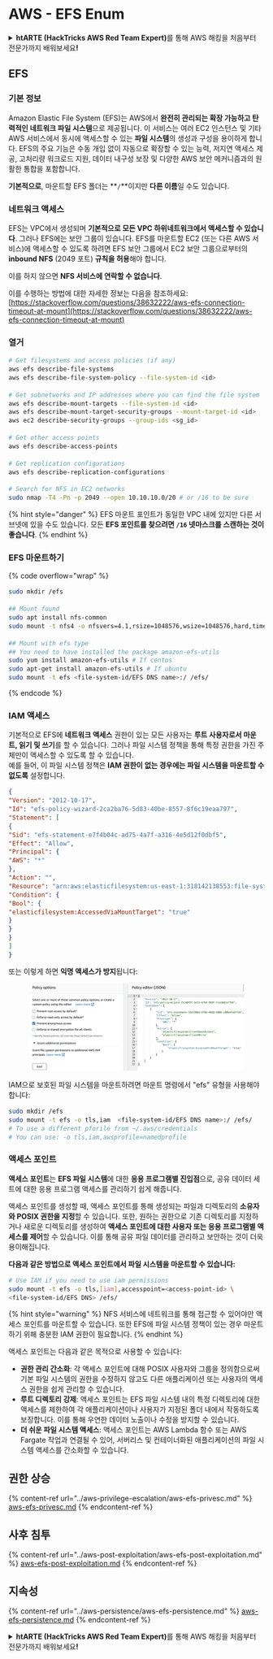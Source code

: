 # AWS - EFS Enum

<details>

<summary><strong>htARTE (HackTricks AWS Red Team Expert)</strong>를 통해 AWS 해킹을 처음부터 전문가까지 배워보세요<strong>!</strong></summary>

HackTricks를 지원하는 다른 방법:

* **회사를 HackTricks에서 광고하거나 HackTricks를 PDF로 다운로드**하려면 [**SUBSCRIPTION PLANS**](https://github.com/sponsors/carlospolop)를 확인하세요!
* [**공식 PEASS & HackTricks 스웨그**](https://peass.creator-spring.com)를 얻으세요.
* [**The PEASS Family**](https://opensea.io/collection/the-peass-family)를 발견하세요. 독점적인 [**NFTs**](https://opensea.io/collection/the-peass-family) 컬렉션입니다.
* 💬 [**Discord 그룹**](https://discord.gg/hRep4RUj7f) 또는 [**텔레그램 그룹**](https://t.me/peass)에 **참여**하거나 **Twitter** 🐦 [**@hacktricks_live**](https://twitter.com/hacktricks_live)**를** **팔로우**하세요.
* **HackTricks**와 [**HackTricks Cloud**](https://github.com/carlospolop/hacktricks-cloud) github 저장소에 PR을 제출하여 **해킹 트릭을 공유**하세요.

</details>

## EFS

### 기본 정보

Amazon Elastic File System (EFS)는 AWS에서 **완전히 관리되는 확장 가능하고 탄력적인 네트워크 파일 시스템**으로 제공됩니다. 이 서비스는 여러 EC2 인스턴스 및 기타 AWS 서비스에서 동시에 액세스할 수 있는 **파일 시스템**의 생성과 구성을 용이하게 합니다. EFS의 주요 기능은 수동 개입 없이 자동으로 확장할 수 있는 능력, 저지연 액세스 제공, 고처리량 워크로드 지원, 데이터 내구성 보장 및 다양한 AWS 보안 메커니즘과의 원활한 통합을 포함합니다.

**기본적으로**, 마운트할 EFS 폴더는 **`/`**이지만 **다른 이름**일 수도 있습니다.

### 네트워크 액세스

EFS는 VPC에서 생성되며 **기본적으로 모든 VPC 하위네트워크에서 액세스할 수 있습니다**. 그러나 EFS에는 보안 그룹이 있습니다. EFS를 마운트할 EC2 (또는 다른 AWS 서비스)에 액세스할 수 있도록 하려면 EFS 보안 그룹에서 EC2 보안 그룹으로부터의 **inbound NFS** (2049 포트) **규칙을 허용**해야 합니다.

이를 하지 않으면 **NFS 서비스에 연락할 수 없습니다**.

이를 수행하는 방법에 대한 자세한 정보는 다음을 참조하세요: [https://stackoverflow.com/questions/38632222/aws-efs-connection-timeout-at-mount](https://stackoverflow.com/questions/38632222/aws-efs-connection-timeout-at-mount)

### 열거
```bash
# Get filesystems and access policies (if any)
aws efs describe-file-systems
aws efs describe-file-system-policy --file-system-id <id>

# Get subnetworks and IP addresses where you can find the file system
aws efs describe-mount-targets --file-system-id <id>
aws efs describe-mount-target-security-groups --mount-target-id <id>
aws ec2 describe-security-groups --group-ids <sg_id>

# Get other access points
aws efs describe-access-points

# Get replication configurations
aws efs describe-replication-configurations

# Search for NFS in EC2 networks
sudo nmap -T4 -Pn -p 2049 --open 10.10.10.0/20 # or /16 to be sure
```
{% hint style="danger" %}
EFS 마운트 포인트가 동일한 VPC 내에 있지만 다른 서브넷에 있을 수도 있습니다. 모든 **EFS 포인트를 찾으려면 `/16` 넷마스크를 스캔하는 것이 좋습니다**.
{% endhint %}

### EFS 마운트하기

{% code overflow="wrap" %}
```bash
sudo mkdir /efs

## Mount found
sudo apt install nfs-common
sudo mount -t nfs4 -o nfsvers=4.1,rsize=1048576,wsize=1048576,hard,timeo=600,retrans=2,noresvport <IP>:/ /efs

## Mount with efs type
## You need to have installed the package amazon-efs-utils
sudo yum install amazon-efs-utils # If centos
sudo apt-get install amazon-efs-utils # If ubuntu
sudo mount -t efs <file-system-id/EFS DNS name>:/ /efs/
```
{% endcode %}

### IAM 액세스

기본적으로 EFS에 **네트워크 액세스** 권한이 있는 모든 사용자는 **루트 사용자로서 마운트, 읽기 및 쓰기**를 할 수 있습니다. 그러나 파일 시스템 정책을 통해 특정 권한을 가진 주체만이 액세스할 수 있도록 할 수 있습니다.\
예를 들어, 이 파일 시스템 정책은 **IAM 권한이 없는 경우에는 파일 시스템을 마운트할 수 없도록** 설정합니다.
```json
{
"Version": "2012-10-17",
"Id": "efs-policy-wizard-2ca2ba76-5d83-40be-8557-8f6c19eaa797",
"Statement": [
{
"Sid": "efs-statement-e7f4b04c-ad75-4a7f-a316-4e5d12f0dbf5",
"Effect": "Allow",
"Principal": {
"AWS": "*"
},
"Action": "",
"Resource": "arn:aws:elasticfilesystem:us-east-1:318142138553:file-system/fs-0ab66ad201b58a018",
"Condition": {
"Bool": {
"elasticfilesystem:AccessedViaMountTarget": "true"
}
}
}
]
}
```
또는 이렇게 하면 **익명 액세스가 방지**됩니다:

<figure><img src="../../../.gitbook/assets/image (3) (6).png" alt=""><figcaption></figcaption></figure>

IAM으로 보호된 파일 시스템을 마운트하려면 마운트 명령에서 "efs" 유형을 사용해야합니다:
```bash
sudo mkdir /efs
sudo mount -t efs -o tls,iam  <file-system-id/EFS DNS name>:/ /efs/
# To use a different pforile from ~/.aws/credentials
# You can use: -o tls,iam,awsprofile=namedprofile
```
### 액세스 포인트

**액세스 포인트**는 **EFS 파일 시스템**에 대한 **응용 프로그램별 진입점**으로, 공유 데이터 세트에 대한 응용 프로그램 액세스를 관리하기 쉽게 해줍니다.

액세스 포인트를 생성할 때, 액세스 포인트를 통해 생성되는 파일과 디렉토리의 **소유자와 POSIX 권한을 지정**할 수 있습니다. 또한, 원하는 권한으로 기존 디렉토리를 지정하거나 새로운 디렉토리를 생성하여 **액세스 포인트에 대한 사용자 또는 응용 프로그램별 액세스를 제어**할 수 있습니다. 이를 통해 공유 파일 데이터를 관리하고 보안하는 것이 더욱 용이해집니다.

**다음과 같은 방법으로 액세스 포인트에서 파일 시스템을 마운트할 수 있습니다:**
```bash
# Use IAM if you need to use iam permissions
sudo mount -t efs -o tls,[iam],accesspoint=<access-point-id> \
<file-system-id/EFS DNS> /efs/
```
{% hint style="warning" %}
NFS 서비스에 네트워크를 통해 접근할 수 있어야만 액세스 포인트를 마운트할 수 있습니다. 또한 EFS에 파일 시스템 정책이 있는 경우 마운트하기 위해 충분한 IAM 권한이 필요합니다.
{% endhint %}

액세스 포인트는 다음과 같은 목적으로 사용할 수 있습니다:

* **권한 관리 간소화**: 각 액세스 포인트에 대해 POSIX 사용자와 그룹을 정의함으로써 기본 파일 시스템의 권한을 수정하지 않고도 다른 애플리케이션 또는 사용자의 액세스 권한을 쉽게 관리할 수 있습니다.
* **루트 디렉토리 강제**: 액세스 포인트는 EFS 파일 시스템 내의 특정 디렉토리에 대한 액세스를 제한하여 각 애플리케이션이나 사용자가 지정된 폴더 내에서 작동하도록 보장합니다. 이를 통해 우연한 데이터 노출이나 수정을 방지할 수 있습니다.
* **더 쉬운 파일 시스템 액세스**: 액세스 포인트는 AWS Lambda 함수 또는 AWS Fargate 작업과 연결될 수 있어, 서버리스 및 컨테이너화된 애플리케이션의 파일 시스템 액세스를 간소화할 수 있습니다.

## 권한 상승

{% content-ref url="../aws-privilege-escalation/aws-efs-privesc.md" %}
[aws-efs-privesc.md](../aws-privilege-escalation/aws-efs-privesc.md)
{% endcontent-ref %}

## 사후 침투

{% content-ref url="../aws-post-exploitation/aws-efs-post-exploitation.md" %}
[aws-efs-post-exploitation.md](../aws-post-exploitation/aws-efs-post-exploitation.md)
{% endcontent-ref %}

## 지속성

{% content-ref url="../aws-persistence/aws-efs-persistence.md" %}
[aws-efs-persistence.md](../aws-persistence/aws-efs-persistence.md)
{% endcontent-ref %}

<details>

<summary><strong>htARTE (HackTricks AWS Red Team Expert)</strong>를 통해 AWS 해킹을 처음부터 전문가까지 배워보세요<strong>!</strong></summary>

HackTricks를 지원하는 다른 방법:

* HackTricks에서 **회사 광고를 보거나 HackTricks를 PDF로 다운로드**하려면 [**SUBSCRIPTION PLANS**](https://github.com/sponsors/carlospolop)를 확인하세요!
* [**공식 PEASS & HackTricks 상품**](https://peass.creator-spring.com)을 구매하세요.
* [**The PEASS Family**](https://opensea.io/collection/the-peass-family)를 발견하세요. 독점적인 [**NFTs**](https://opensea.io/collection/the-peass-family) 컬렉션입니다.
* 💬 [**Discord 그룹**](https://discord.gg/hRep4RUj7f) 또는 [**텔레그램 그룹**](https://t.me/peass)에 **참여**하거나 **Twitter** 🐦 [**@hacktricks_live**](https://twitter.com/hacktricks_live)를 **팔로우**하세요.
* **HackTricks**와 **HackTricks Cloud** github 저장소에 PR을 제출하여 여러분의 해킹 기법을 공유하세요.

</details>

